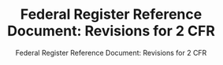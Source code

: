 ---
layout: resources-landing
title: Federal Register Reference Document&#58; Revisions for 2 CFR
subtitle: Federal Register Reference Document&#58; Revisions for 2 CFR
doc-link: ../wp-content/uploads/2020/09/Grants-CAP-Goal-Proposed-2CFR-Revision1.pdf
type: financial-assistance
filters: financial-assistance helpful-link
---
